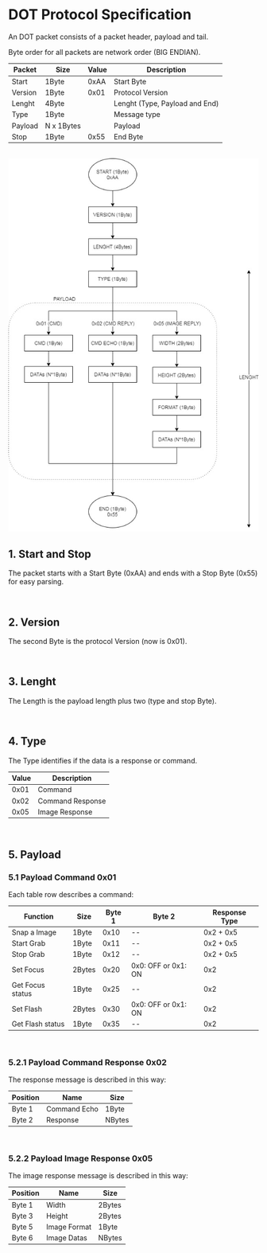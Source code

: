 # DOT Protocol Specification


An DOT packet consists of a packet header, payload and tail.

Byte order for all packets are network order (BIG ENDIAN).


| Packet        | Size          | Value         | Description       |
| ------------- | ------------- | ------------- | ----------------- |
| Start         | 1Byte         | 0xAA          | Start Byte        |
| Version       | 1Byte         | 0x01          | Protocol Version  |
| Lenght        | 4Byte         |               | Lenght (Type, Payload and End) |
| Type          | 1Byte         |               | Message type      |
| Payload       | N x 1Bytes    |               | Payload           |
| Stop          | 1Byte         | 0x55          | End Byte          |

<br>

<img src=https://github.com/edodm85/DOT_Protocol_Specification/blob/master/Resources/flowchart_v1.jpg >

<br>


## 1. Start and Stop

The packet starts with a Start Byte (0xAA) and ends with a Stop Byte (0x55) for easy parsing.

<br>

## 2. Version

The second Byte is the protocol Version (now is 0x01).

<br>

## 3. Lenght

The Length is the payload length plus two (type and stop Byte).

<br>

## 4. Type

The Type identifies if the data is a response or command.

| Value         | Description      |
| ------------- | ---------------- |
| 0x01          | Command          |
| 0x02          | Command Response |
| 0x05          | Image Response   |

<br>

## 5. Payload

### 5.1 Payload Command 0x01

Each table row describes a command:

| Function      	   | Size          | Byte 1        | Byte 2        		 | Response Type | 
| ------------- 	   | ------------- | ------------- | ------------- 		 | ------------- |
| Snap a Image  	   | 1Byte         | 0x10          | --            		 | 0x2 + 0x5     |
| Start Grab    	   | 1Byte         | 0x11          | --            		 | 0x2 + 0x5     |
| Stop Grab     	   | 1Byte         | 0x12          | --            		 | 0x2 + 0x5     |
| Set Focus            | 2Bytes        | 0x20          | 0x0: OFF or 0x1: ON | 0x2           |
| Get Focus status     | 1Byte         | 0x25          | --                  | 0x2           |
| Set Flash            | 2Bytes        | 0x30          | 0x0: OFF or 0x1: ON | 0x2           |
| Get Flash status     | 1Byte         | 0x35          | --                  | 0x2           |

<br>

### 5.2.1 Payload Command Response 0x02

The response message is described in this way:

| Position      | Name             | Size          |
| ------------- | ---------------- | ------------- |
| Byte 1        | Command Echo     | 1Byte         | 
| Byte 2        | Response         | NBytes        |

<br>

### 5.2.2 Payload Image Response 0x05

The image response message is described in this way:

| Position      | Name             | Size          |
| ------------- | ---------------- | ------------- |
| Byte 1        | Width            | 2Bytes        | 
| Byte 3        | Height           | 2Bytes        | 
| Byte 5        | Image Format     | 1Byte         | 
| Byte 6        | Image Datas      | NBytes        | 




